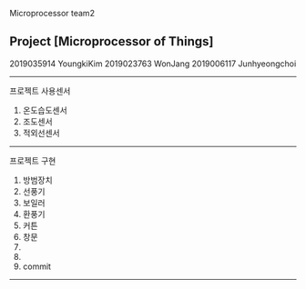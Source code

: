 Microprocessor team2

## Project [Microprocessor of Things]

2019035914 YoungkiKim 2019023763 WonJang 2019006117 Junhyeongchoi

---
프로젝트 사용센서
1. 온도습도센서
2. 조도센서
3. 적외선센서
---
프로젝트 구현
1. 방범장치
2. 선풍기
3. 보일러
4. 환풍기
5. 커튼
6. 창문
7.
8.
9. commit 
---
